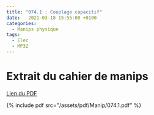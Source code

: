 ```yaml
---
title: "074.1 : Couplage capacitif"
date:   2021-03-18 15:55:00 +0100
categories:
  - Manips physique
tags:
  - Elec
  - MP32
---
```


# Extrait du cahier de manips

[Lien du PDF](/assets/pdf/Manip/074.1.pdf)

{% include pdf src="/assets/pdf/Manip/074.1.pdf" %}
